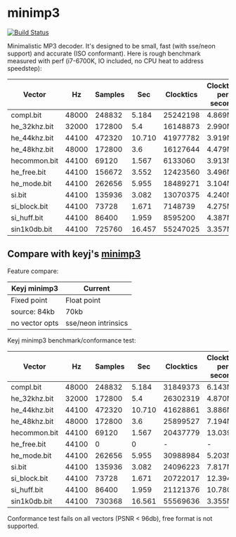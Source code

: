 minimp3
==========

[![Build Status](https://travis-ci.org/lieff/minimp3.svg)](https://travis-ci.org/lieff/minimp3)

Minimalistic MP3 decoder. It's designed to be small, fast (with sse/neon support) and accurate (ISO conformant).
Here is rough benchmark measured with perf (i7-6700K, IO included, no CPU heat to address speedstep):


| Vector      | Hz    | Samples| Sec    | Clocktics | Clocktics per second | PSNR | Max diff |
| ----------- | ----- | ------ | ------ | --------- | ------ | ------ | - |
|compl.bit    | 48000 | 248832 | 5.184  | 25242198  | 4.869M | 124.22 | 1 |
|he_32khz.bit | 32000 | 172800 | 5.4    | 16148873  | 2.990M | 139.67 | 1 |
|he_44khz.bit | 44100 | 472320 | 10.710 | 41977782  | 3.919M | 144.04 | 1 |
|he_48khz.bit | 48000 | 172800 | 3.6    | 16127644  | 4.479M | 139.67 | 1 |
|hecommon.bit | 44100 | 69120  | 1.567  | 6133060   | 3.913M | 133.93 | 1 |
|he_free.bit  | 44100 | 156672 | 3.552  | 12423560  | 3.496M | 137.48 | 1 |
|he_mode.bit  | 44100 | 262656 | 5.955  | 18489271  | 3.104M | 118.00 | 1 |
|si.bit       | 44100 | 135936 | 3.082  | 13070375  | 4.240M | 120.30 | 1 |
|si_block.bit | 44100 | 73728  | 1.671  | 7148739   | 4.275M | 125.18 | 1 |
|si_huff.bit  | 44100 | 86400  | 1.959  | 8595200   | 4.387M | 107.98 | 1 |
|sin1k0db.bit | 44100 | 725760 | 16.457 | 55247025  | 3.357M | 111.03 | 1 |


## Compare with keyj's [minimp3](http://keyj.emphy.de/minimp3/)

Feature compare:

| Keyj minimp3 | Current |
| ------------ | ------- |
| Fixed point  | Float point |
| source: 84kb | 70kb |
| no vector opts | sse/neon intrinsics |


Keyj minimp3 benchmark/conformance test:


| Vector      | Hz    | Samples| Sec    | Clocktics | Clocktics per second | PSNR | Max diff |
| ----------- | ----- | ------ | ------ | --------- | ------  | ----- | - |
|compl.bit    | 48000 | 248832 | 5.184  | 31849373  | 6.143M  | 71.50 | 41 |
|he_32khz.bit | 32000 | 172800 | 5.4    | 26302319  | 4.870M  | 71.63 | 24 |
|he_44khz.bit | 44100 | 472320 | 10.710 | 41628861  | 3.886M  | 71.63 | 24 |
|he_48khz.bit | 48000 | 172800 | 3.6    | 25899527  | 7.194M  | 71.63 | 24 |
|hecommon.bit | 44100 | 69120  | 1.567  | 20437779  | 13.039M | 71.58 | 25 |
|he_free.bit  | 44100 | 0 | 0  | -  | - | -  | - |
|he_mode.bit  | 44100 | 262656 | 5.955  | 30988984  | 5.203M  | 71.78 | 27 |
|si.bit       | 44100 | 135936 | 3.082  | 24096223  | 7.817M  | 72.35 | 36 |
|si_block.bit | 44100 | 73728  | 1.671  | 20722017  | 12.394M | 71.84 | 26 |
|si_huff.bit  | 44100 | 86400  | 1.959  | 21121376  | 10.780M | 27.80 | 65535 |
|sin1k0db.bit | 44100 | 730368 | 16.561 | 55569636  | 3.355M  | 0.15  | 58814 |

Conformance test fails on all vectors (PSNR < 96db), free format is not supported.